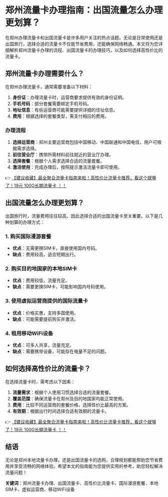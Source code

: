 # 郑州流量卡办理指南：出国流量怎么办理更划算？

在郑州办理流量卡和出国流量卡是许多用户关注的热点话题。无论是日常使用还是出国旅行，选择合适的流量卡不仅能节省费用，还能确保网络畅通。本文将为您详细解析郑州流量卡办理的流程、出国流量卡的办理技巧，以及如何选择高性价比的流量卡。

## 郑州流量卡办理需要什么？

在郑州办理流量卡，通常需要准备以下材料：

1. **身份证**：办理流量卡时，运营商要求提供有效的身份证明。
2. **手机号码**：部分套餐需要绑定手机号码。
3. **地址信息**：有些运营商可能需要提供详细的住址信息。
4. **费用**：根据选择的套餐类型，需支付相应的费用。

### 办理流程
1. **选择运营商**：郑州主要运营商包括中国移动、中国联通和中国电信，用户可根据需求选择。
2. **前往营业厅**：携带所需材料前往就近的营业厅办理。
3. **选择套餐**：根据个人需求选择合适的流量套餐。
4. **激活使用**：完成办理后，按照提示激活流量卡即可使用。

👉 [【建议收藏】最全聚合流量卡指南来啦！高性价比流量卡推荐，看这个就够了！19元 100G长期流量卡 ！！](https://bit.ly/Liuliangka)

## 出国流量怎么办理更划算？

出国旅行时，流量费用往往较高，因此选择合适的出国流量卡至关重要。以下是几种划算的办理方式：

### 1. 购买国际漫游套餐
- **优点**：无需更换SIM卡，直接使用国内号码。
- **缺点**：费用较高，适合短期出行。

### 2. 购买目的地国家的本地SIM卡
- **优点**：费用较低，流量充足。
- **缺点**：需要更换SIM卡，可能影响国内号码使用。

### 3. 使用虚拟运营商提供的国际流量卡
- **优点**：价格实惠，支持多国使用。
- **缺点**：可能需要提前购买并激活。

### 4. 租用移动WiFi设备
- **优点**：可多人共享，流量充足。
- **缺点**：需要携带设备，可能存在电量不足的问题。

## 如何选择高性价比的流量卡？

在选择流量卡时，需考虑以下因素：

1. **流量需求**：根据个人使用习惯选择合适的流量套餐。
2. **覆盖范围**：确保流量卡在郑州及目的地国家均能正常使用。
3. **费用**：比较不同运营商的套餐价格，选择性价比最高的方案。
4. **有效期**：根据出行时间选择合适有效期的流量卡。

👉 [【建议收藏】最全聚合流量卡指南来啦！高性价比流量卡推荐，看这个就够了！19元 100G长期流量卡 ！！](https://bit.ly/Liuliangka)

## 结语

无论是郑州本地流量卡办理，还是出国流量卡的选购，合理规划都能帮助您节省费用并享受流畅的网络体验。希望本文的指南能为您提供实用的参考，助您轻松解决流量问题！

**关键词**：郑州流量卡办理、出国流量卡、高性价比流量卡、国际漫游套餐、本地SIM卡、虚拟运营商、移动WiFi设备